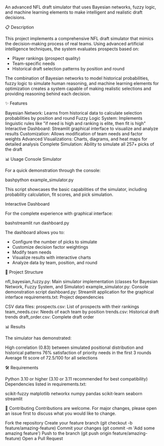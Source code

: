 An advanced NFL draft simulator that uses Bayesian networks, fuzzy logic, and machine learning elements to make intelligent and realistic draft decisions.

📋 Description

This project implements a comprehensive NFL draft simulator that mimics the decision-making process of real teams. Using advanced artificial intelligence techniques, the system evaluates prospects based on:

- Player rankings (prospect quality)
- Team-specific needs
- Historical draft selection patterns by position and round

The combination of Bayesian networks to model historical probabilities, fuzzy logic to simulate human reasoning, and machine learning elements for optimization creates a system capable of making realistic selections and providing reasoning behind each decision.

✨ Features

Bayesian Network: Learns from historical data to calculate selection probabilities by position and round
Fuzzy Logic System: Implements linguistic rules like "if need is high and ranking is elite, then fit is high"
Interactive Dashboard: Streamlit graphical interface to visualize and analyze results
Customization: Allows modification of team needs and factor weights
Advanced Visualizations: Charts, diagrams, and heat maps for detailed analysis
Complete Simulation: Ability to simulate all 257+ picks of the draft

📊 Usage Console Simulator

For a quick demonstration through the console:

bashpython example_simulator.py

This script showcases the basic capabilities of the simulator, including probability calculation, fit scores, and pick simulation.

Interactive Dashboard

For the complete experience with graphical interface:

bashstreamlit run dashboard.py

The dashboard allows you to:

- Configure the number of picks to simulate
- Customize decision factor weightings
- Modify team needs
- Visualize results with interactive charts
- Analyze data by team, position, and round

📁 Project Structure

nfl_bayesian_fuzzy.py: Main simulator implementation (classes for Bayesian Network, Fuzzy System, and Simulator)
example_simulator.py: Console demonstration script
dashboard.py: Streamlit application for the graphical interface
requirements.txt: Project dependencies


CSV data files:
prospects.csv: List of prospects with their rankings
team_needs.csv: Needs of each team by position
trends.csv: Historical draft trends
draft_order.csv: Complete draft order

📊 Results

The simulator has demonstrated:

High correlation (0.83) between simulated positional distribution and historical patterns
76% satisfaction of priority needs in the first 3 rounds
Average fit score of 72.5/100 for all selections

🛠️ Requirements

Python 3.10 or higher (3.10 or 3.11 recommended for best compatibility)
Dependencies listed in requirements.txt:

scikit-fuzzy
matplotlib
networkx
numpy
pandas
scikit-learn
seaborn
streamlit

🤝 Contributing
Contributions are welcome. For major changes, please open an issue first to discuss what you would like to change.

Fork the repository
Create your feature branch (git checkout -b feature/amazing-feature)
Commit your changes (git commit -m 'Add some amazing feature')
Push to the branch (git push origin feature/amazing-feature)
Open a Pull Request
